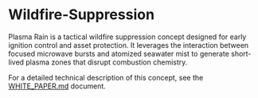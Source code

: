 # Wildfire-Suppression
Plasma Rain is a tactical wildfire suppression concept designed for early ignition control and asset protection. It leverages the interaction between focused microwave bursts and atomized seawater mist to generate short-lived plasma zones that disrupt combustion chemistry.

For a detailed technical description of this concept, see the [WHITE_PAPER.md](WHITE_PAPER.md) document.
